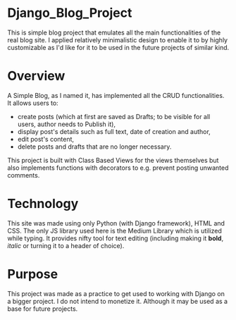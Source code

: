 # Django_Blog_Project
This is simple blog project that emulates all the main functionalities of the real blog site. I applied relatively minimalistic design to enable it to by highly customizable 
as I'd like for it to be used in the future projects of similar kind.

# Overview
A Simple Blog, as I named it, has implemented all the CRUD functionalities. It allows users to:
<ul>
<li>create posts (which at first are saved as Drafts; to be visible for all users, author needs to Publish it),</li>
<li>display post's details such as full text, date of creation and author,</li>
<li>edit post's content,</li>
<li>delete posts and drafts that are no longer necessary.</li>
</ul>
This project is built with Class Based Views for the views themselves but also implements functions with decorators to e.g. prevent posting unwanted comments.

# Technology
This site was made using only Python (with Django framework), HTML and CSS. The only JS library used here is the Medium Library which is utilized while typing. It provides 
nifty tool for text editing (including making it <strong>bold</strong>, <em>italic</em> or turning it to a header of choice).

# Purpose
This project was made as a practice to get used to working with Django on a bigger project. I do not intend to monetize it. Although it may be used as a base for future 
projects.
